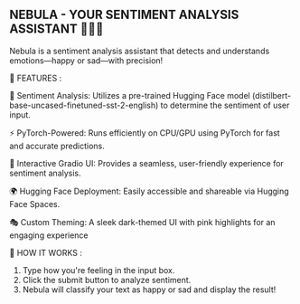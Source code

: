 ## NEBULA - YOUR SENTIMENT ANALYSIS ASSISTANT 🚀💡💬


Nebula is a sentiment analysis assistant that detects and understands emotions—happy or sad—with precision!



🌟 FEATURES :

🧠 Sentiment Analysis: Utilizes a pre-trained Hugging Face model (distilbert-base-uncased-finetuned-sst-2-english) to determine the sentiment of user input.

⚡ PyTorch-Powered: Runs efficiently on CPU/GPU using PyTorch for fast and accurate predictions.

🎨 Interactive Gradio UI: Provides a seamless, user-friendly experience for sentiment analysis.

🌍 Hugging Face Deployment: Easily accessible and shareable via Hugging Face Spaces.

🎭 Custom Theming: A sleek dark-themed UI with pink highlights for an engaging experience


🚀 HOW IT WORKS :

1. Type how you're feeling in the input box.
2. Click the submit button to analyze sentiment.
3. Nebula will classify your text as happy or sad and display the result!
